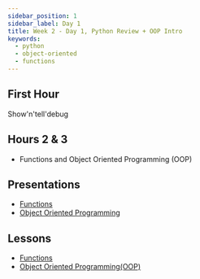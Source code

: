 ```yaml
---
sidebar_position: 1
sidebar_label: Day 1
title: Week 2 - Day 1, Python Review + OOP Intro
keywords:
  - python
  - object-oriented
  - functions
---
```


## First Hour

Show'n'tell'debug

## Hours 2 & 3

- Functions and Object Oriented Programming (OOP)

## Presentations

- [Functions](https://docs.google.com/presentation/d/1qDTa_qmtTG3parlrDLcc_RdpxF8ceJsIm7-vPRJ1I00/edit?usp=sharing)
- [Object Oriented Programming](https://docs.google.com/presentation/d/1pqIK5nza4rjglKo3iCms3dfDZgBw2CcwI2fq7T3nmIE/edit?usp=sharing)

## Lessons

- [Functions](/docs/lessons/solving-problems-using-code-python/python-functions)
- [Object Oriented Programming(OOP)](/docs/lessons/solving-problems-using-code-python/python-oop)
